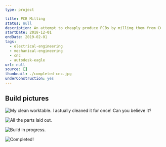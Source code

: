 ```yaml
---
type: project

title: PCB Milling
status: null
description: An attempt to cheaply produce PCBs by milling them from CCL
startDate: 2018-12-01
endDate: 2019-02-01
tags:
  - electrical-engineering
  - mechanical-engineering
  - cnc
  - autodesk-eagle
url: null
source: []
thumbnail: ./completed-cnc.jpg
underConstruction: yes
---
```


## Build pictures

![My clean worktable. I actually cleaned it for once! Can you believe it?](./clean-desk.jpg)

![All the parts laid out.](./parts.jpg)

![Build in progress.](./progress.jpg)

![Completed!](./completed-cnc.jpg)
